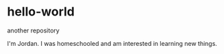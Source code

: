 # hello-world
another repository

I'm Jordan. I was homeschooled and am interested in learning new things. 
